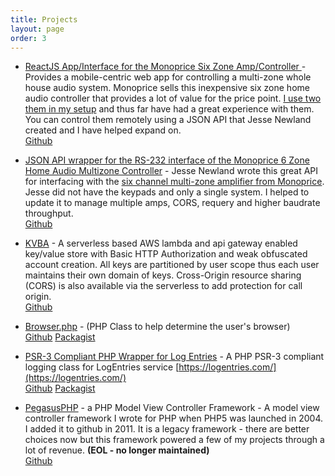 ```yaml
---
title: Projects
layout: page
order: 3
---
```


+ [ReactJS App/Interface for the Monoprice Six Zone Amp/Controller ](/projects/react-app-for-the-monoprice-six-zone-audio-controller/) - Provides a mobile-centric web app for controlling a multi-zone whole house audio system.  Monoprice sells this inexpensive six zone home audio controller that provides a lot of value for the price point.  [I use two them in my setup](/2019/05/whole-house-audio/) and thus far have had a great experience with them.  You can control them remotely using a JSON API that Jesse Newland created and I have helped expand on. <br/><a class="openSourceLink" href="https://github.com/cbschuld/monoprice-multizone-interface"><i class="fab fa-github"></i> Github</a>

+ [JSON API wrapper for the RS-232 interface of the Monoprice 6 Zone Home Audio Multizone Controller](https://github.com/jnewland/mpr-6zhmaut-api) - Jesse Newland wrote this great API for interfacing with the [six channel multi-zone amplifier from Monoprice](https://www.monoprice.com/product?p_id=10761).  Jesse did not have the keypads and only a single system.  I helped to update it to manage multiple amps, CORS, requery and higher baudrate throughput. <br/><a class="openSourceLink" href="https://github.com/jnewland/mpr-6zhmaut-api"><i class="fab fa-github"></i> Github</a>

+ [KVBA](/projects/kvba/) - A serverless based AWS lambda and api gateway enabled key/value store with Basic HTTP Authorization and weak obfuscated account creation. All keys are partitioned by user scope thus each user maintains their own domain of keys. Cross-Origin resource sharing (CORS) is also available via the serverless to add protection for call origin. <br/><a class="openSourceLink" href="https://github.com/cbschuld/kvba"><i class="fab fa-github"></i> Github</a>

+ [Browser.php](/projects/browser-php-detecting-a-users-browser-from-php/) - (PHP Class to help determine the user's browser) <br/><a class="openSourceLink" href="https://github.com/cbschuld/Browser.php"><i class="fab fa-github"></i> Github</a> <a class="openSourceLink" href="https://packagist.org/packages/cbschuld/browser.php"><i class="fas fa-elephant" aria-hidden="true"></i> Packagist</a>

+ [PSR-3 Compliant PHP Wrapper for Log Entries](https://packagist.org/packages/cbschuld/logentries) - A PHP PSR-3 compliant logging class for LogEntries service [https://logentries.com/](https://logentries.com/) <br/><a class="openSourceLink" href="https://github.com/cbschuld/logentries"><i class="fab fa-github"></i> Github</a> <a class="openSourceLink" href="https://packagist.org/packages/cbschuld/logentries"><i class="fas fa-elephant" aria-hidden="true"></i> Packagist</a>

+ [PegasusPHP](https://github.com/cbschuld/pegasusphp.org) - a PHP Model View Controller Framework - A model view controller framework I wrote for PHP when PHP5 was launched in 2004.  I added it to github in 2011.  It is a legacy framework - there are better choices now but this framework powered a few of my projects through a lot of revenue. **(EOL - no longer maintained)** <br/><a class="openSourceLink" href="https://github.com/cbschuld/pegasusphp.org"><i class="fab fa-github"></i> Github</a>
